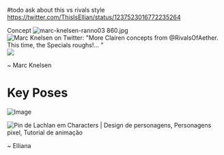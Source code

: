 #todo ask about this vs rivals style
https://twitter.com/ThisIsEllian/status/1237523016772235264



Concept
![marc-knelsen-ranno03 860.jpg](https://smashboards.com/attachments/marc-knelsen-ranno03-860-jpg.133341/)
![Marc Knelsen on Twitter: "More Clairen concepts from @RivalsOfAether. This  time, the Specials roughs!… "](https://pbs.twimg.com/media/DLKP3qFX0AAT_To.jpg:large)
![](https://i.pinimg.com/originals/07/cd/5c/07cd5cbcfad5c220d7957b8cde0ffaee.jpg)

~ Marc Knelsen

# Key Poses

![Image](https://pbs.twimg.com/media/DHoVI6fXsAAHT6T?format=jpg&name=small)

![Pin de Lachlan em Characters | Design de personagens, Personagens pixel,  Tutorial de animação](https://i.pinimg.com/originals/21/10/d8/2110d8ad34d6e991d3cd2f79691f9940.png)

~ Elliana